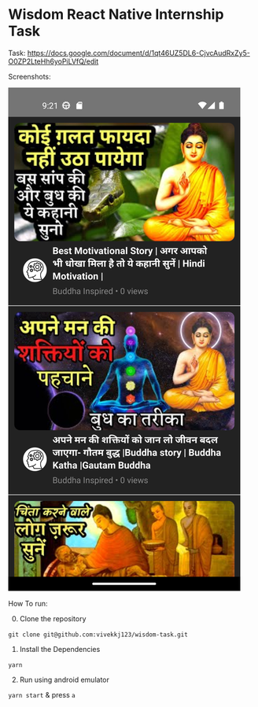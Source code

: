 # Wisdom React Native Internship Task

Task: https://docs.google.com/document/d/1qt46UZ5DL6-CjvcAudRxZy5-O0ZP2LteHh6yoPiLVfQ/edit

Screenshots:

![screenshot](./doc/screenshot.png)

How To run:

0. Clone the repository

`git clone git@github.com:vivekkj123/wisdom-task.git`

1. Install the Dependencies

`yarn`

2. Run using android emulator

`yarn start` & press `a`
